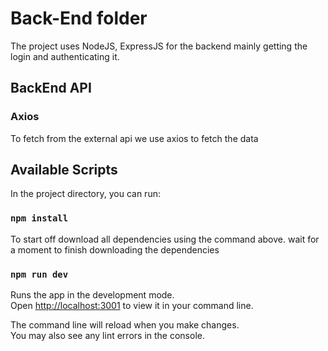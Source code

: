 # Back-End folder

The project uses NodeJS, ExpressJS for the backend mainly getting the login and authenticating it.

## BackEnd API

### Axios 

To fetch from the external api we use axios to fetch the data

## Available Scripts

In the project directory, you can run:

### `npm install`

To start off download all dependencies using the command above.
wait for a moment to finish downloading the dependencies


### `npm run dev`

Runs the app in the development mode.\
Open [http://localhost:3001](http://localhost:3001) to view it in your command line.

The command line will reload when you make changes.\
You may also see any lint errors in the console.
